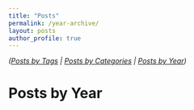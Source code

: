 ```yaml
---
title: "Posts"
permalink: /year-archive/
layout: posts
author_profile: true
---
```


_([Posts by Tags](/blog/tags/) | [Posts by Categories](/blog/category/) | [Posts by Year](/blog/year-archive/))_


#  Posts by Year
